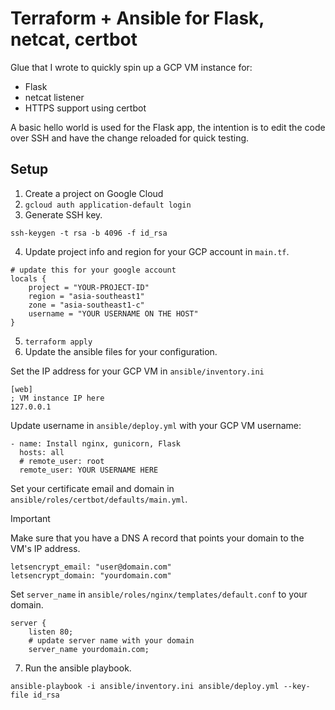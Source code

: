# Terraform + Ansible for Flask, netcat, certbot

Glue that I wrote to quickly spin up a GCP VM instance for:
- Flask
- netcat listener
- HTTPS support using certbot

A basic hello world is used for the Flask app, the intention is to edit the code over SSH and have the change reloaded for quick testing.

## Setup

1. Create a project on Google Cloud
2. `gcloud auth application-default login`
3. Generate SSH key.

```shell
ssh-keygen -t rsa -b 4096 -f id_rsa
```

4. Update project info and region for your GCP account in `main.tf`.

```
# update this for your google account
locals {
    project = "YOUR-PROJECT-ID"
    region = "asia-southeast1"
    zone = "asia-southeast1-c"
    username = "YOUR USERNAME ON THE HOST"
}
```

5. `terraform apply`
6. Update the ansible files for your configuration.

Set the IP address for your GCP VM in `ansible/inventory.ini`

```
[web]
; VM instance IP here
127.0.0.1 
```

Update username in `ansible/deploy.yml` with your GCP VM username:

```
- name: Install nginx, gunicorn, Flask
  hosts: all
  # remote_user: root
  remote_user: YOUR USERNAME HERE
```

Set your certificate email and domain in `ansible/roles/certbot/defaults/main.yml`.

> [!IMPORTANT]  
> Make sure that you have a DNS A record that points your domain to the VM's IP address.

```
letsencrypt_email: "user@domain.com"
letsencrypt_domain: "yourdomain.com"
```

Set `server_name` in `ansible/roles/nginx/templates/default.conf` to your domain.

```
server {
    listen 80;
    # update server name with your domain
    server_name yourdomain.com;
```

7. Run the ansible playbook.
```
ansible-playbook -i ansible/inventory.ini ansible/deploy.yml --key-file id_rsa 
```
